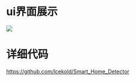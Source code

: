 # ui界面展示

![](https://cdn.jsdelivr.net/gh/lcekold/blogimage@main/Network/zhinengjiajuxitong.png)

# 详细代码


https://github.com/lcekold/Smart_Home_Detector



